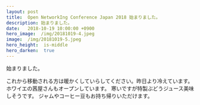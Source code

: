 ```yaml
---
layout: post
title:  Open NetworkIng Conference Japan 2018 始まりました。
description: 始まりました。
date:   2018-10-19 10:00:00 +0900
hero_image:  /img/20181019-4.jpeg
image:  /img/20181019-5.jpeg
hero_height:  is-middle
hero_darken:  true
---
```

始まりました。

これから移動される方は暖かくしていらしてください。昨日より冷えています。
ホワイエの茜屋さんもオープンしています。
寒いですが特製ぶどうジュース美味しそうです。
ジャムやコーヒー豆もお持ち帰りいただけます。